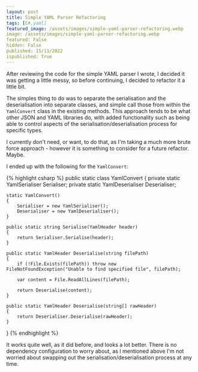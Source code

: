 ```yaml
---
layout: post
title: Simple YAML Parser Refactoring
tags: [C#,yaml]
featured_image: /assets/images/simple-yaml-parser-refactoring.webp
image: /assets/images/simple-yaml-parser-refactoring.webp
featured: False
hidden: False
published: 15/11/2022
ispublished: True
---
```

After reviewing the code for the simple YAML parser I wrote, I decided it was getting a little messy, so before continuing, I decided to refactor it a little bit.

The simples thing to do was to separate the serialisation and the deserialisation into separate classes, and simple call those from within the `YamlConvert` class in the existing methods. This approach tends to be what other JSON and YAML libraries do, with added functionality such as being able to control aspects of the serialisation/deserialisation process for specific types.

I currently don't need, or want, to do that, as I'm taking a much more brute force approach - however it is something to consider for a future refactor. Maybe.

I ended up with the following for the `YamlConvert`:

{% highlight csharp %}
public static class YamlConvert
{
    private static YamlSerialiser Serialiser;
    private static YamlDeserialiser Deserialiser;
    
    static YamlConvert()
    {
        Serialiser = new YamlSerialiser();
        Deserialiser = new YamlDeserialiser();
    }
    
    public static string Serialise(YamlHeader header)
    {
        return Serialiser.Serialise(header);
    }

    public static YamlHeader Deserialise(string filePath)
    {
        if (!File.Exists(filePath)) throw new FileNotFoundException("Unable to find specified file", filePath);

        var content = File.ReadAllLines(filePath);

        return Deserialise(content);
    }

    public static YamlHeader Deserialise(string[] rawHeader)
    {
        return Deserialiser.Deserialise(rawHeader);
    }
}
{% endhighlight %}

It works quite well, as it did before, and looks a lot better. There is no dependency configuration to worry about, as I mentioned above I'm not worried about swapping out the serialisation/deserialisation process at any time.